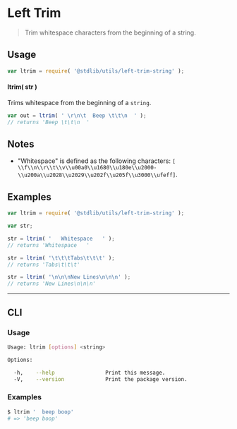 # Left Trim

> Trim whitespace characters from the beginning of a string.


<!-- <usage> -->

## Usage

``` javascript
var ltrim = require( '@stdlib/utils/left-trim-string' );
```

#### ltrim( str )

Trims whitespace from the beginning of a `string`.

``` javascript
var out = ltrim( ' \r\n\t  Beep \t\t\n  ' );
// returns 'Beep \t\t\n  '
```

<!-- </usage> -->


<!-- <notes> -->

## Notes

* "Whitespace" is defined as the following characters: `[ \\f\\n\\r\\t\\v\\u00a0\\u1680\\u180e\\u2000-\\u200a\\u2028\\u2029\\u202f\\u205f\\u3000\\ufeff]`.

<!-- </notes> -->


<!-- <examples> -->

## Examples

``` javascript
var ltrim = require( '@stdlib/utils/left-trim-string' );

var str;

str = ltrim( '   Whitespace   ' );
// returns 'Whitespace   '

str = ltrim( '\t\t\tTabs\t\t\t' );
// returns 'Tabs\t\t\t'

str = ltrim( '\n\n\nNew Lines\n\n\n' );
// returns 'New Lines\n\n\n'
```

<!-- </examples> -->


<!-- <cli> -->

---

## CLI

<!-- <usage> -->

### Usage

``` bash
Usage: ltrim [options] <string>

Options:

  -h,    --help                Print this message.
  -V,    --version             Print the package version.
```

<!-- </usage> -->


<!-- <examples> -->

### Examples

``` bash
$ ltrim '  beep boop'
# => 'beep boop'
```

<!-- </examples> -->

<!-- </cli> -->


<!-- <links> -->

<!-- </links> -->
